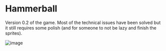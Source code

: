 # Hammerball
 
Version 0.2 of the game. Most of the technical issues have been solved but it still requires some polish (and for someone to not be lazy and finish the sprites).

![image](https://github.com/user-attachments/assets/02385b57-7093-497c-91a9-460f42663933)

